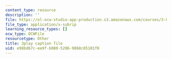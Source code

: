 ```yaml
---
content_type: resource
description: ''
file: https://ol-ocw-studio-app-production.s3.amazonaws.com/courses/3-091sc-introduction-to-solid-state-chemistry-fall-2010/e98bd67cee9fb08052069068c85101f0_kZJgJCxcHZE.srt
file_type: application/x-subrip
learning_resource_types: []
ocw_type: OCWFile
resourcetype: Other
title: 3play caption file
uid: e98bd67c-ee9f-b080-5206-9068c85101f0
---
```

